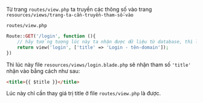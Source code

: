 Từ trang `routes/view.php` ta truyền các thông số vào trang `resources/views/trang-ta-cần-truyền-tham-số-vào`

`routes/view.php`

```php
Route::GET('/login', function (){
    // hãy tưởng tượng lúc này ta nhận được dữ liệu từ database, thì lúc này ta cần truyền một mảng vào file login
    return view('login', ['title' => 'Login - tên-domain']);
})
```

Thì lúc này file `resources/views/login.blade.php` sẽ nhận tham số `'title'` nhận vào bằng cách như sau:

```html
<title>{{ $title }}</title>
```
Lúc này chỉ cần thay giá trị title ở file `routes/view.php` là được.
